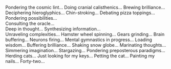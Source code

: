 Pondering the cosmic lint...
Doing cranial calisthenics...
Brewing brilliance...
Deciphering hieroglyphics...
Chin-stroking...
Debating pizza toppings...
Pondering possibilities...                                                                                                                            
Consulting the oracle...                                                                                                                          
Deep in thought...
Synthesizing information...                                                                                                                
Unraveling complexities... 
Hamster wheel spinning...
Gears grinding...
Brain buffering...
Neurons firing...
Mental gymnastics in progress...
Loading wisdom...
Buffering brilliance...
Shaking snow globe...
Marinating thoughts...
Simmering imagination...
Stargazing...
Pondering preposterous paradigms...
Herding cats... 
Just looking for my keys...
Petting the cat...
Painting my nails...
Forty-two...
